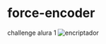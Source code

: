 # force-encoder
challenge alura 1
![encriptador](https://user-images.githubusercontent.com/66761422/215039410-14bc85b6-a280-4c4a-9d92-605d98587663.jpg)
